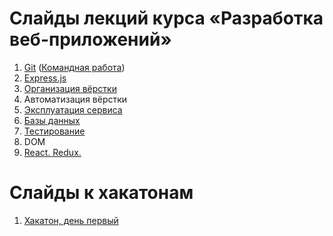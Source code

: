 # Слайды лекций курса «Разработка веб-приложений»

1. [Git](https://gebetix.github.io/git/) ([Командная работа](https://urfu-2015.github.io/webdev-slides/1-2-teamwork-git-github/))
2. [Express.js](https://urfu-2016.github.io/webdev-slides/02-expressjs/)
3. [Организация вёрстки](https://urfu-2016.github.io/webdev-slides/3-bem/)
4. Автоматизация вёрстки
5. [Эксплуатация сервиса](https://urfu-2016.github.io/webdev-slides/05-deploy/)
6. [Базы данных](https://urfu-2016.github.io/webdev-slides/06-databases/)
7. [Тестирование](https://urfu-2016.github.io/webdev-slides/07-tests)
8. DOM
9. [React. Redux.](https://urfu-2016.github.io/webdev-slides/09-react-redux/)

# Слайды к хакатонам

1. [Хакатон, день первый](https://urfu-2016.github.io/webdev-slides/hackatone-01/)

